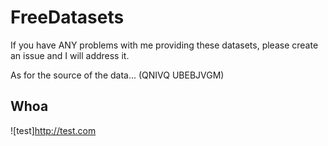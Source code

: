 # FreeDatasets
If you have ANY problems with me providing these datasets, please create an issue and I will address it.

As for the source of the data... (QNIVQ UBEBJVGM)
## Whoa 
![test]http://test.com
